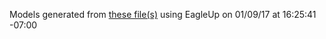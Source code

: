 Models generated from [these file(s)](https://raw.github.com/sparkfun/LIS3DH_Breakout/c94244317535460eeb41527bb28ead6db3cc7c12/Hardware/SparkFun_LIS3DH-Breakout.brd) using EagleUp on 01/09/17 at 16:25:41 -07:00
